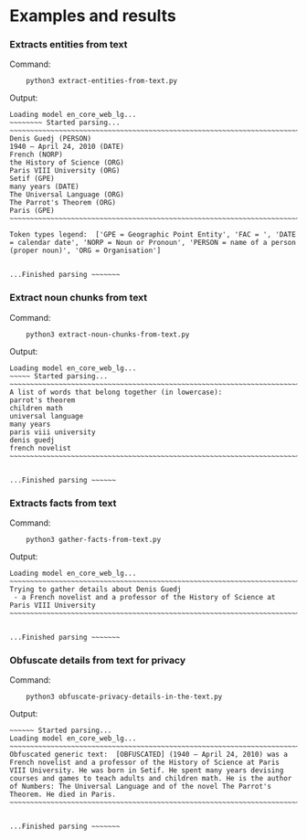 # Examples and results

### Extracts entities from text

Command:
```
    python3 extract-entities-from-text.py
```

Output:
```
Loading model en_core_web_lg...
~~~~~~~~ Started parsing...
~~~~~~~~~~~~~~~~~~~~~~~~~~~~~~~~~~~~~~~~~~~~~~~~~~~~~~~~~~~~~~~~~~~~~~~~~~~~~~~~
Denis Guedj (PERSON)
1940 – April 24, 2010 (DATE)
French (NORP)
the History of Science (ORG)
Paris VIII University (ORG)
Setif (GPE)
many years (DATE)
The Universal Language (ORG)
The Parrot's Theorem (ORG)
Paris (GPE)
~~~~~~~~~~~~~~~~~~~~~~~~~~~~~~~~~~~~~~~~~~~~~~~~~~~~~~~~~~~~~~~~~~~~~~~~~~~~~~~~

Token types legend:  ['GPE = Geographic Point Entity', 'FAC = ', 'DATE = calendar date', 'NORP = Noun or Pronoun', 'PERSON = name of a person (proper noun)', 'ORG = Organisation']


...Finished parsing ~~~~~~~
```


### Extract noun chunks from text

Command:
```
    python3 extract-noun-chunks-from-text.py
```

Output:
```
Loading model en_core_web_lg...
~~~~~ Started parsing...
~~~~~~~~~~~~~~~~~~~~~~~~~~~~~~~~~~~~~~~~~~~~~~~~~~~~~~~~~~~~~~~~~~~~~~~~~~~~~~~~
A list of words that belong together (in lowercase):
parrot's theorem
children math
universal language
many years
paris viii university
denis guedj
french novelist
~~~~~~~~~~~~~~~~~~~~~~~~~~~~~~~~~~~~~~~~~~~~~~~~~~~~~~~~~~~~~~~~~~~~~~~~~~~~~~~~


...Finished parsing ~~~~~~
```

### Extracts facts from text

Command:
```
    python3 gather-facts-from-text.py
```

Output:
```
Loading model en_core_web_lg...
~~~~~~~~~~~~~~~~~~~~~~~~~~~~~~~~~~~~~~~~~~~~~~~~~~~~~~~~~~~~~~~~~~~~~~~~~~~~~~~~
Trying to gather details about Denis Guedj
 - a French novelist and a professor of the History of Science at Paris VIII University
~~~~~~~~~~~~~~~~~~~~~~~~~~~~~~~~~~~~~~~~~~~~~~~~~~~~~~~~~~~~~~~~~~~~~~~~~~~~~~~~


...Finished parsing ~~~~~~~
```

### Obfuscate details from text for privacy

Command:
```
    python3 obfuscate-privacy-details-in-the-text.py
```

Output:
```
~~~~~~ Started parsing...
Loading model en_core_web_lg...
~~~~~~~~~~~~~~~~~~~~~~~~~~~~~~~~~~~~~~~~~~~~~~~~~~~~~~~~~~~~~~~~~~~~~~~~~~~~~~~~
Obfuscated generic text:  [OBFUSCATED] (1940 – April 24, 2010) was a French novelist and a professor of the History of Science at Paris VIII University. He was born in Setif. He spent many years devising courses and games to teach adults and children math. He is the author of Numbers: The Universal Language and of the novel The Parrot's Theorem. He died in Paris.
~~~~~~~~~~~~~~~~~~~~~~~~~~~~~~~~~~~~~~~~~~~~~~~~~~~~~~~~~~~~~~~~~~~~~~~~~~~~~~~~


...Finished parsing ~~~~~~~
```